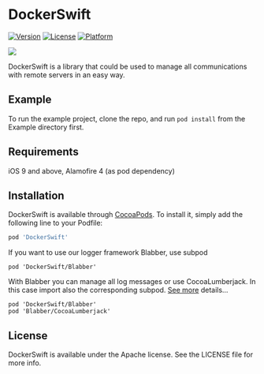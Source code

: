DockerSwift
======

[![Version](https://img.shields.io/cocoapods/v/DockerSwift.svg?style=flat)](http://cocoapods.org/pods/DockerSwift)
[![License](https://img.shields.io/cocoapods/l/DockerSwift.svg?style=flat)](http://cocoapods.org/pods/DockerSwift)
[![Platform](https://img.shields.io/cocoapods/p/DockerSwift.svg?style=flat)](http://cocoapods.org/pods/DockerSwift)

![](https://github.com/SysdataSpA/DockerSwift/blob/develop/docker_example.gif)

DockerSwift is a library that could be used to manage all communications with remote
servers in an easy way.

Example
-------

To run the example project, clone the repo, and run `pod install` from the
Example directory first.

Requirements
------------

iOS 9 and above, Alamofire 4 (as pod dependency)

Installation
------------

DockerSwift is available through [CocoaPods](http://cocoapods.org). To install it,
simply add the following line to your Podfile:

~~~~~~~~~~~~~~~~~~~~~~~~~~~~~~~~~~~~~~~~~~~~~~~~~~~~~~~~~~~~~~~~~~~~~~~~~~~ ruby
pod 'DockerSwift'
~~~~~~~~~~~~~~~~~~~~~~~~~~~~~~~~~~~~~~~~~~~~~~~~~~~~~~~~~~~~~~~~~~~~~~~~~~~~~~~~

If you want to use our logger framework Blabber, use subpod

~~~~~~~~~~~~~~~~~~~~~~~~~~~~~~~~~~~~~~~~~~~~~~~~~~~~~~~~~~~~~~~~~~~~~~~~~~~~~~~~
pod 'DockerSwift/Blabber'
~~~~~~~~~~~~~~~~~~~~~~~~~~~~~~~~~~~~~~~~~~~~~~~~~~~~~~~~~~~~~~~~~~~~~~~~~~~~~~~~

With Blabber you can manage all log messages or use CocoaLumberjack. In this
case import also the corresponding subpod. [See
more](https://github.com/SysdataSpA/Blabber) details...

~~~~~~~~~~~~~~~~~~~~~~~~~~~~~~~~~~~~~~~~~~~~~~~~~~~~~~~~~~~~~~~~~~~~~~~~~~~~~~~~
pod 'DockerSwift/Blabber'
pod 'Blabber/CocoaLumberjack'
~~~~~~~~~~~~~~~~~~~~~~~~~~~~~~~~~~~~~~~~~~~~~~~~~~~~~~~~~~~~~~~~~~~~~~~~~~~~~~~~

License
-------

DockerSwift is available under the Apache license. See the LICENSE file for more
info.

